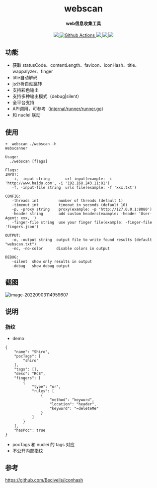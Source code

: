 <h1 align="center">
	webscan
</h1>

<h4 align="center">web信息收集工具</h4>

<p align="center">
  <a href="https://opensource.org/licenses/MIT">
    <img src="https://img.shields.io/badge/license-MIT-_red.svg">
  </a>
  <a href="https://github.com/niudaii/webscan/actions">
    <img src="https://img.shields.io/github/workflow/status/niudaii/webscan/Release?style=flat-square" alt="Github Actions">
  </a>
  <a href="https://goreportcard.com/report/github.com/niudaii/webscan">
    <img src="https://goreportcard.com/badge/github.com/niudaii/webscan">
  </a>
  <a href="https://github.com/niudaii/webscan/releases">
    <img src="https://img.shields.io/github/release/niudaii/webscan/all.svg?style=flat-square">
  </a>
  <a href="https://github.com/niudaii/webscan/releases">
  	<img src="https://img.shields.io/github/downloads/niudaii/webscan/total">
  </a>
</p>


## 功能

- 获取 statusCode、contentLength、favicon、iconHash、title、wappalyzer、finger
- title自动解码
- js分析自动跳转
- 支持彩色输出
- 支持多种输出模式（debug|silent）
- 全平台支持
- API调用，可参考（[internal/runner/runner.go](https://github.com/niudaii/webscan/blob/main/internal/runner/runner.go)）
- 和 nuclei 联动

## 使用

```
➜  webscan ./webscan -h
Webscanner

Usage:
  ./webscan [flags]

Flags:
INPUT:
   -i, -input string       url input(example: -i 'http://www.baidu.com', -i '192.168.243.11:81')
   -f, -input-file string  urls file(example: -f 'xxx.txt')

CONFIG:
   -threads int         number of threads (default 1)
   -timeout int         timeout in seconds (default 10)
   -p, -proxy string    proxy(example: -p 'http://127.0.0.1:8080')
   -header string       add custom headers(example: -header 'User-Agent: xxx, ')
   -finger-file string  use your finger file(example: -finger-file 'fingers.json')

OUTPUT:
   -o, -output string  output file to write found results (default "webscan.txt")
   -nc, -no-color      disable colors in output

DEBUG:
   -silent  show only results in output
   -debug   show debug output
```

## 截图

![image-20220903114959607](https://nnotes.oss-cn-hangzhou.aliyuncs.com/notes/image-20220903114959607.png)

## 说明

### 指纹

- demo

```
{
    "name": "Shiro",
    "pocTags": [
        "shiro"
    ],
    "tags": [],
    "desc": "RCE",
    "fingers": [
        {
            "type": "or",
            "rules": [
                {
                    "method": "keyword",
                    "location": "header",
                    "keyword": "=deleteMe"
                }
            ]
        }
    ],
    "hasPoc": true
}
```

- pocTags 和 nuclei 的 tags 对应
- 不公开内部指纹



## 参考

https://github.com/Becivells/iconhash
